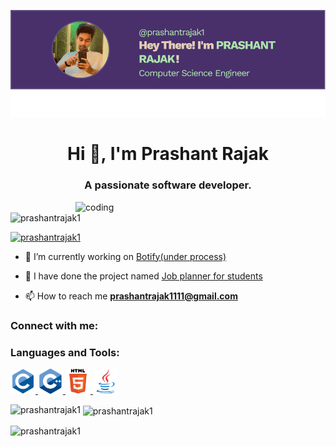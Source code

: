 ![logo](https://github.com/prashantrajak1/prashantrajak1/blob/main/image.png)
<h1 align="center">Hi 👋, I'm Prashant Rajak</h1>
<h3 align="center">A passionate software developer.</h3>

<img align="right" alt="coding" width="400" src="https://cdn.dribbble.com/users/926537/screenshots/4502924/python-2.gif">

<p align="left"> <img src="https://komarev.com/ghpvc/?username=prashantrajak1&label=Profile%20views&color=0e75b6&style=flat" alt="prashantrajak1" /> </p>

<p align="left"> <a href="https://github.com/ryo-ma/github-profile-trophy"><img src="https://github-profile-trophy.vercel.app/?username=prashantrajak1" alt="prashantrajak1" /></a> </p>

- 🔭 I’m currently working on [Botify(under process)](https://drive.google.com/file/d/1Onn9MjN3vawb3RRW34EhIHFpbNK2FybN/view?usp=sharing)

- 👯 I have done the project named [Job planner for students](https://docs.google.com/presentation/d/14RbVHa22hxUXEgjRLpk5hfr36A5SmSEw/edit?usp=sharing&ouid=102992901131297049823&rtpof=true&sd=true)

- 📫 How to reach me **prashantrajak1111@gmail.com**

<h3 align="left">Connect with me:</h3>
<p align="left">
</p>

<h3 align="left">Languages and Tools:</h3>
<p align="left"> <a href="https://www.cprogramming.com/" target="_blank" rel="noreferrer"> <img src="https://raw.githubusercontent.com/devicons/devicon/master/icons/c/c-original.svg" alt="c" width="40" height="40"/> </a> <a href="https://www.w3schools.com/cpp/" target="_blank" rel="noreferrer"> <img src="https://raw.githubusercontent.com/devicons/devicon/master/icons/cplusplus/cplusplus-original.svg" alt="cplusplus" width="40" height="40"/> </a> <a href="https://www.w3.org/html/" target="_blank" rel="noreferrer"> <img src="https://raw.githubusercontent.com/devicons/devicon/master/icons/html5/html5-original-wordmark.svg" alt="html5" width="40" height="40"/> </a> <a href="https://www.java.com" target="_blank" rel="noreferrer"> <img src="https://raw.githubusercontent.com/devicons/devicon/master/icons/java/java-original.svg" alt="java" width="40" height="40"/> </a> </p>

<p><img align="left" src="https://github-readme-stats.vercel.app/api/top-langs?username=prashantrajak1&show_icons=true&locale=en&layout=compact" alt="prashantrajak1" /></p>

<p>&nbsp;<img align="center" src="https://github-readme-stats.vercel.app/api?username=prashantrajak1&show_icons=true&locale=en" alt="prashantrajak1" /></p>

<p><img align="center" src="https://github-readme-streak-stats.herokuapp.com/?user=prashantrajak1&" alt="prashantrajak1" /></p>
